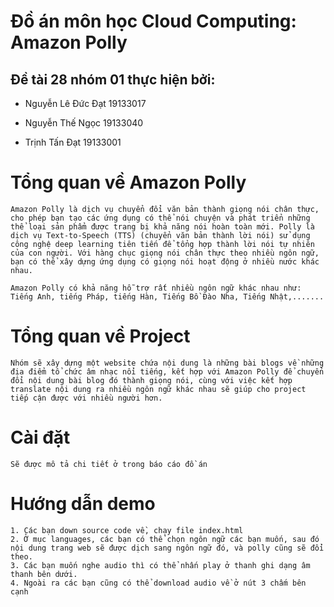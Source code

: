 # Đồ án môn học Cloud Computing: Amazon Polly

## Đề tài 28 nhóm 01 thực hiện bởi:
- Nguyễn Lê Đức Đạt		19133017

- Nguyễn Thế Ngọc			19133040

- Trịnh Tấn Đạt				19133001

# Tổng quan về Amazon Polly

	Amazon Polly là dịch vụ chuyển đổi văn bản thành giọng nói chân thực, cho phép bạn tạo các ứng dụng có thể nói chuyện và phát triển những thể loại sản phẩm được trang bị khả năng nói hoàn toàn mới. Polly là dịch vụ Text-to-Speech (TTS) (chuyển văn bản thành lời nói) sử dụng công nghệ deep learning tiên tiến để tổng hợp thành lời nói tự nhiên của con người. Với hàng chục giọng nói chân thực theo nhiều ngôn ngữ, bạn có thể xây dựng ứng dụng có giọng nói hoạt động ở nhiều nước khác nhau.

    Amazon Polly có khả năng hỗ trợ rất nhiều ngôn ngữ khác nhau như: Tiếng Anh, tiếng Pháp, tiếng Hàn, Tiếng Bồ Đào Nha, Tiếng Nhật,.......

# Tổng quan về Project
    Nhóm sẽ xây dựng một website chứa nội dung là những bài blogs về những địa điểm tổ chức âm nhạc nổi tiếng, kết hợp với Amazon Polly để chuyển đổi nội dung bài blog đó thành giọng nói, cùng với việc kết hợp translate nội dung ra nhiều ngôn ngữ khác nhau sẽ giúp cho project tiếp cận được với nhiều người hơn.

# Cài đặt
    Sẽ được mô tả chi tiết ở trong báo cáo đồ án
    
# Hướng dẫn demo
    1. Các bạn down source code về, chạy file index.html
    2. Ở mục languages, các bạn có thể chọn ngôn ngữ các bạn muốn, sau đó nội dung trang web sẽ được dịch sang ngôn ngữ đó, và polly cũng sẽ đổi theo.
    3. Các bạn muốn nghe audio thì có thể nhấn play ở thanh ghi dạng âm thanh bên dưới.
    4. Ngoài ra các bạn cũng có thể download audio về ở nút 3 chấm bên cạnh

